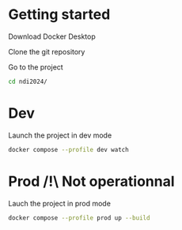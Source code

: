 # Getting started
Download Docker Desktop

Clone the git repository

Go to the project
```bash
cd ndi2024/
```

# Dev
Launch the project in dev mode
```bash
docker compose --profile dev watch
```

# Prod /!\ Not operationnal
Lauch the project in prod mode
```bash
docker compose --profile prod up --build
```
